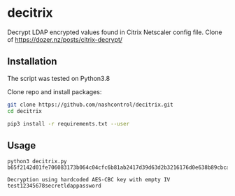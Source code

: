 # decitrix
Decrypt LDAP encrypted values found in Citrix Netscaler config file.
Clone of https://dozer.nz/posts/citrix-decrypt/

## Installation
The script was tested on Python3.8

Clone repo and install packages:

```sh
git clone https://github.com/nashcontrol/decitrix.git
cd decitrix

pip3 install -r requirements.txt --user
```

## Usage
```
python3 decitrix.py b65f2142d01fe706083173b064c04cfc6b81ab2417d39d63d2b3216176d0e638b89cbca0f1c4294db56b66668f94ff0f

Decryption using hardcoded AES-CBC key with empty IV
test12345678secretldappassword
```
